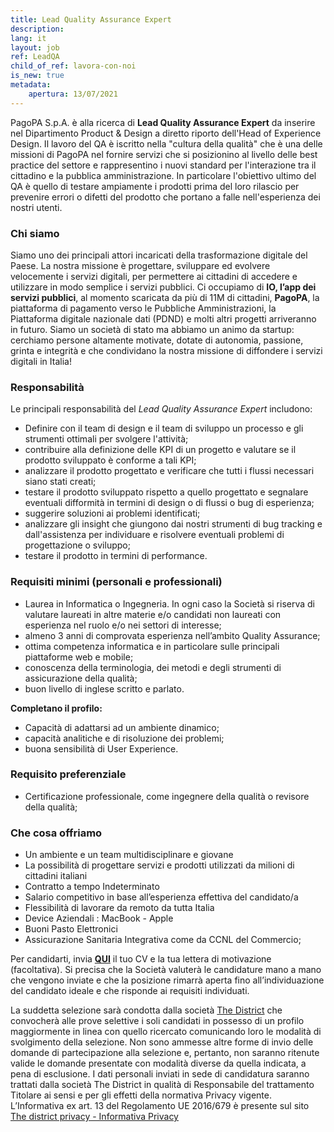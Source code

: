 ```yaml
---
title: Lead Quality Assurance Expert
description:
lang: it
layout: job
ref: LeadQA
child_of_ref: lavora-con-noi
is_new: true
metadata:
    apertura: 13/07/2021 
---
```


PagoPA S.p.A. è alla ricerca di **Lead Quality Assurance Expert** da inserire nel Dipartimento Product & Design a diretto riporto dell'Head of Experience Design.  Il lavoro del QA è iscritto nella "cultura della qualità" che è una delle missioni di PagoPA nel fornire servizi che si posizionino al livello delle best practice del settore e rappresentino i nuovi standard per l'interazione tra il cittadino e la pubblica amministrazione. In particolare l'obiettivo ultimo del QA è quello di testare ampiamente i prodotti prima del loro rilascio per prevenire errori o difetti del prodotto che portano a falle nell'esperienza dei nostri utenti. 

### Chi siamo
Siamo uno dei principali attori incaricati della trasformazione digitale del Paese. La nostra missione è progettare, sviluppare ed evolvere velocemente i servizi digitali, per permettere ai cittadini di accedere e utilizzare in modo semplice i servizi pubblici.
Ci occupiamo di **IO, l’app dei servizi pubblici**, al momento scaricata da più di 11M di cittadini, **PagoPA**, la piattaforma di pagamento verso le Pubbliche Amministrazioni, la Piattaforma digitale nazionale dati (PDND) e molti altri progetti arriveranno in futuro.
Siamo un società di stato ma abbiamo un animo da startup: cerchiamo persone altamente motivate, dotate di autonomia, passione, grinta e integrità e che condividano la nostra missione di diffondere i servizi digitali in Italia!

### Responsabilità
Le principali responsabilità del  _Lead Quality Assurance Expert_ includono:
- Definire con il team di design e il team di sviluppo un processo e gli strumenti ottimali per svolgere l'attività;
- contribuire alla definizione delle KPI di un progetto e valutare se il prodotto sviluppato è conforme a tali KPI;
- analizzare il prodotto progettato e verificare che tutti i flussi necessari siano stati creati;
- testare il prodotto sviluppato rispetto a quello progettato e segnalare eventuali difformità in termini di design o di flussi o bug di esperienza;
- suggerire soluzioni ai problemi identificati;
- analizzare gli insight che giungono dai nostri strumenti di bug tracking e dall'assistenza per individuare e risolvere eventuali problemi di progettazione o sviluppo;
- testare il prodotto in termini di performance.

### Requisiti minimi (personali e professionali)
- Laurea in Informatica o Ingegneria. In ogni caso la Società si riserva di valutare laureati in altre materie e/o candidati non laureati con esperienza nel ruolo e/o nei settori di interesse;
- almeno 3 anni di comprovata esperienza nell’ambito Quality Assurance;
- ottima competenza informatica e in particolare sulle principali piattaforme web e mobile;
- conoscenza della terminologia, dei metodi e degli strumenti di assicurazione della qualità;
- buon livello di inglese scritto e parlato.

**Completano il profilo:**

- Capacità di adattarsi ad un ambiente dinamico;
- capacità analitiche e di risoluzione dei problemi;
- buona sensibilità di User Experience.

### Requisito preferenziale

- Certificazione professionale, come ingegnere della qualità o revisore della qualità;
 

### Che cosa offriamo

- Un ambiente e un team multidisciplinare e giovane 
- La possibilità di progettare servizi e prodotti utilizzati da milioni di cittadini italiani
- Contratto a tempo Indeterminato
- Salario competitivo in base all’esperienza effettiva del candidato/a
- Flessibilità di lavorare da remoto da tutta Italia
- Device Aziendali : MacBook - Apple
- Buoni Pasto Elettronici
- Assicurazione Sanitaria Integrativa come da CCNL del Commercio;

Per candidarti, invia [**QUI**](https://www.the-district.com/offerta-di-lavoro/remote/lead-quality-assurance-expert) il tuo CV e la tua lettera di motivazione (facoltativa). Si precisa che la Società valuterà le candidature mano a mano che vengono inviate e che la posizione rimarrà aperta fino all’individuazione del candidato ideale e che risponde ai requisiti individuati.
 
La suddetta selezione sarà condotta dalla società [The District](https://www.the-district.com/) che convocherà alle prove selettive i soli candidati in possesso di un profilo maggiormente in linea con quello ricercato comunicando loro le modalità di svolgimento della selezione.
Non sono ammesse altre forme di invio delle domande di partecipazione alla selezione e, pertanto, non saranno ritenute valide le domande presentate con modalità diverse da quella indicata, a pena di esclusione.
I dati personali inviati in sede di candidatura saranno trattati dalla società The District in qualità di Responsabile del trattamento Titolare ai sensi e per gli effetti della normativa Privacy vigente.
L’Informativa ex art. 13 del Regolamento UE 2016/679 è presente sul sito [The district privacy - Informativa Privacy](https://www.the-district.com/informativa-sul-trattamento-dei-dati-personali-openings-pagopa)
